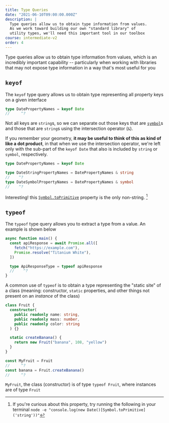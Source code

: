 ```yaml
---
title: Type Queries
date: "2021-06-10T09:00:00.000Z"
description: |
  Type queries allow us to obtain type information from values.
  As we work toward building our own "standard library" of
  utility types, we'll need this important tool in our toolbox
course: intermediate-v2
order: 4
---
```


Type queries allow us to obtain type information from values, which is an incredibly important capability -- particularly when working with libraries that may not expose type information in a way that's most useful for you

## `keyof`

The `keyof` type query allows us to obtain type representing all property keys on a given interface

```ts twoslash
type DatePropertyNames = keyof Date
//     ^?
```

Not all keys are `string`s, so we can separate out those keys that are [`symbol`](https://developer.mozilla.org/en-US/docs/Web/JavaScript/Reference/Global_Objects/symbol)s and those that are `string`s using the intersection operator (`&`).

If you remember your geometry, **it may be useful to think of this as kind of like a dot product**, in that when we use the intersection operator, we're left only with the sub-part of the `keyof Date` that also is included by `string` or `symbol`, respectively.

```ts twoslash
type DatePropertyNames = keyof Date

type DateStringPropertyNames = DatePropertyNames & string
//    ^?
type DateSymbolPropertyNames = DatePropertyNames & symbol
//    ^?
```

Interesting! this [`Symbol.toPrimitive`](https://developer.mozilla.org/en-US/docs/Web/JavaScript/Reference/Global_Objects/Symbol/toPrimitive) property is the only non-string. [^1]

## `typeof`

The `typeof` type query allows you to extract a type from a value. An example is shown below

```ts twoslash
async function main() {
  const apiResponse = await Promise.all([
    fetch("https://example.com"),
    Promise.resolve("Titanium White"),
  ])

  type ApiResponseType = typeof apiResponse
  //    ^?
}
```

A common use of `typeof` is to obtain a type representing the "static site" of a class (meaning: constructor, `static` properties, and other things not present on an _instance_ of the class)

```ts twoslash
class Fruit {
  constructor(
    public readonly name: string,
    public readonly mass: number,
    public readonly color: string
  ) {}

  static createBanana() {
    return new Fruit("banana", 108, "yellow")
  }
}

const MyFruit = Fruit
//     ^?
const banana = Fruit.createBanana()
//     ^?
```

`MyFruit`, the class (constructor) is of type `typeof Fruit`, where instances are of type `Fruit`

[^1]: If you're curious about this property, try running the following in your terminal `node -e "console.log(new Date()[Symbol.toPrimitive]('string'))"`
